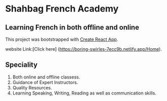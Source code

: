 # Shahbag French Academy

## Learning French in both offline and online

This project was bootstrapped with [Create React App](https://github.com/facebook/create-react-app).

website Link:[Click here] (https://boring-swirles-7ecc9b.netlify.app/Home).

## Speciality

1. Both online and offline classess. 
2. Guidance of Expert Instructors.
3. Quality Resources.
4. Learning Speaking, Writing, Reading as well as communication skills.    


